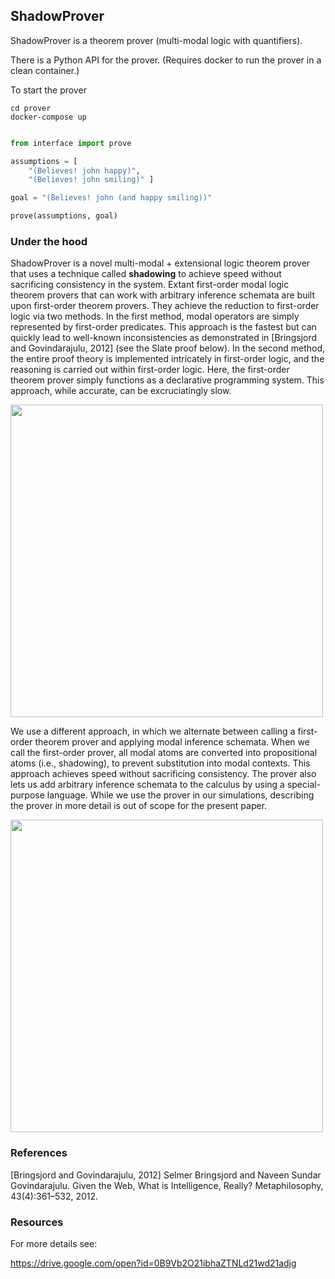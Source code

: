 
## ShadowProver
ShadowProver is a theorem prover (multi-modal logic with quantifiers). 

There is a Python API for the prover. (Requires docker to run the prover in a clean container.)


To start the prover

```
cd prover
docker-compose up
```

```python

from interface import prove

assumptions = [
    "(Believes! john happy)", 
    "(Believes! john smiling)" ]

goal = "(Believes! john (and happy smiling))"

prove(assumptions, goal)

```




### Under the hood

ShadowProver is a novel multi-modal + extensional logic theorem prover that uses a technique called **shadowing** to achieve speed without sacrificing consistency in the system. Extant first-order modal logic theorem provers that can work with arbitrary inference schemata are built upon first-order theorem provers. They achieve the reduction to first-order logic via two methods.
In the first method, modal operators are simply represented by first-order predicates. This approach is the fastest but can quickly lead to well-known inconsistencies as demonstrated
in [Bringsjord and Govindarajulu, 2012] (see the Slate proof below). In the second
method, the entire proof theory is implemented intricately
in first-order logic, and the reasoning is carried out
within first-order logic. Here, the first-order theorem prover
simply functions as a declarative programming system. This
approach, while accurate, can be excruciatingly slow.

<img align="middle" width="500px" src="https://raw.githubusercontent.com/naveensundarg/prover/master/docs/inconsistency.png"/>



We use
a different approach, in which we alternate between calling
a first-order theorem prover and applying modal inference
schemata. When we call the first-order prover, all modal
atoms are converted into propositional atoms (i.e., shadowing),
to prevent substitution into modal contexts. This approach
achieves speed without sacrificing consistency. The
prover also lets us add arbitrary inference schemata to the
calculus by using a special-purpose language. While we use
the prover in our simulations, describing the prover in more
detail is out of scope for the present paper.

<img align="middle" width="500px" src="https://raw.githubusercontent.com/naveensundarg/prover/master/docs/concept.png"/>

 

### References

[Bringsjord and Govindarajulu, 2012] Selmer Bringsjord and
Naveen Sundar Govindarajulu. Given the Web, What is
Intelligence, Really? Metaphilosophy, 43(4):361–532, 2012.


### Resources
For more details see:

https://drive.google.com/open?id=0B9Vb2O21ibhaZTNLd21wd21adjg
